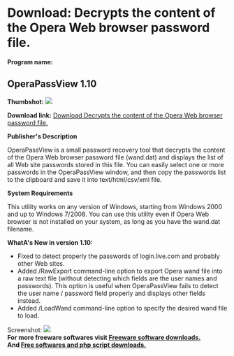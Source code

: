# Download: Decrypts the content of the Opera Web browser password file.

**Program name:**

## OperaPassView 1.10

  
**Thumbshot:** ![](http://www.freewarefiles.com/screenshot/operapassview_md.jpg)   
  
**Download link:** [Download Decrypts the content of the Opera Web browser password file.](http://freesoftwares.boysofts.com/OperaPassView_program_55219.html)  
  


**Publisher's Description**  
  


OperaPassView is a small password recovery tool that decrypts the content of the Opera Web browser password file (wand.dat) and displays the list of all Web site passwords stored in this file. You can easily select one or more passwords in the OperaPassView window, and then copy the passwords list to the clipboard and save it into text/html/csv/xml file. 

**System Requirements**

This utility works on any version of Windows, starting from Windows 2000 and up to Windows 7/2008. You can use this utility even if Opera Web browser is not installed on your system, as long as you have the wand.dat filename. 

**WhatA's New in version 1.10:**

  * Fixed to detect properly the passwords of login.live.com and probably other Web sites. 
  * Added /RawExport command-line option to export Opera wand file into a raw text file (without detecting which fields are the user names and passwords). This option is useful when OperaPassView fails to detect the user name / password field properly and displays other fields instead. 
  * Added /LoadWand command-line option to specify the desired wand file to load. 

  
  
Screenshot: ![](http://www.freewarefiles.com/screenshot/operapassview.jpg)   
**For more freeware softwares visit [Freeware software downloads.](http://freesoftwares.boysofts.com/)**   
**And [Free softwares and php script downloads.](http://www.boysofts.com/)**
